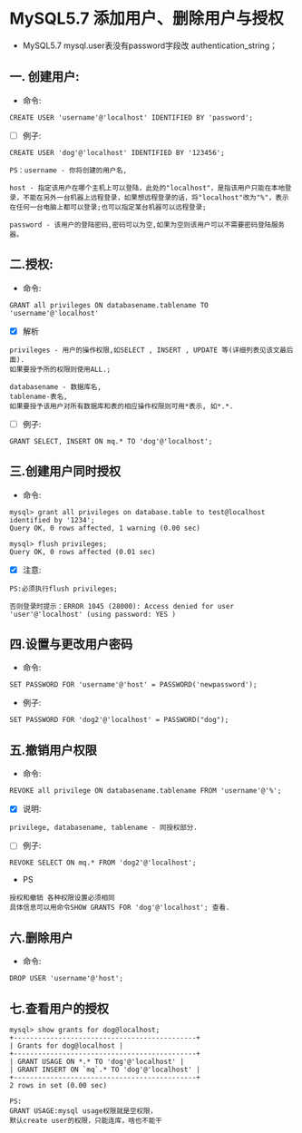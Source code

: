 # MySQL5.7 添加用户、删除用户与授权
- MySQL5.7 mysql.user表没有password字段改 authentication_string；


## 一. 创建用户:
- 命令:
```
CREATE USER 'username'@'localhost' IDENTIFIED BY 'password';
```

- [ ] 例子: 
```
CREATE USER 'dog'@'localhost' IDENTIFIED BY '123456';

PS：username - 你将创建的用户名,

host - 指定该用户在哪个主机上可以登陆，此处的"localhost"，是指该用户只能在本地登录，不能在另外一台机器上远程登录，如果想远程登录的话，将"localhost"改为"%"，表示在任何一台电脑上都可以登录;也可以指定某台机器可以远程登录;

password - 该用户的登陆密码,密码可以为空,如果为空则该用户可以不需要密码登陆服务器。
```


## 二.授权:
- 命令:
```
GRANT all privileges ON databasename.tablename TO 'username'@'localhost'
```

- [x] 解析
```
privileges - 用户的操作权限,如SELECT , INSERT , UPDATE 等(详细列表见该文最后面).
如果要授予所的权限则使用ALL.;

databasename - 数据库名,
tablename-表名,
如果要授予该用户对所有数据库和表的相应操作权限则可用*表示, 如*.*.
```
- [ ] 例子: 
```
GRANT SELECT, INSERT ON mq.* TO 'dog'@'localhost';
```


## 三.创建用户同时授权
- 命令:
```
mysql> grant all privileges on database.table to test@localhost identified by '1234';
Query OK, 0 rows affected, 1 warning (0.00 sec)

mysql> flush privileges;
Query OK, 0 rows affected (0.01 sec)
```
- [x] 注意:
```
PS:必须执行flush privileges; 

否则登录时提示：ERROR 1045 (28000): Access denied for user 'user'@'localhost' (using password: YES ) 
```
 

## 四.设置与更改用户密码
- 命令:
```
SET PASSWORD FOR 'username'@'host' = PASSWORD('newpassword');
```

- 例子: 
```
SET PASSWORD FOR 'dog2'@'localhost' = PASSWORD("dog");
```

## 五.撤销用户权限

- 命令: 
```
REVOKE all privilege ON databasename.tablename FROM 'username'@'%';
```
- [x] 说明: 
```
privilege, databasename, tablename - 同授权部分.
```
- [ ] 例子: 
```
REVOKE SELECT ON mq.* FROM 'dog2'@'localhost';
```
- PS 
```
授权和撤销 各种权限设置必须相同
具体信息可以用命令SHOW GRANTS FOR 'dog'@'localhost'; 查看.
```

## 六.删除用户
- 命令: 
```
DROP USER 'username'@'host';
```

## 七.查看用户的授权
```
mysql> show grants for dog@localhost;
+---------------------------------------------+
| Grants for dog@localhost |
+---------------------------------------------+
| GRANT USAGE ON *.* TO 'dog'@'localhost' |
| GRANT INSERT ON `mq`.* TO 'dog'@'localhost' |
+---------------------------------------------+
2 rows in set (0.00 sec)
```
```
PS:
GRANT USAGE:mysql usage权限就是空权限，
默认create user的权限，只能连库，啥也不能干
```